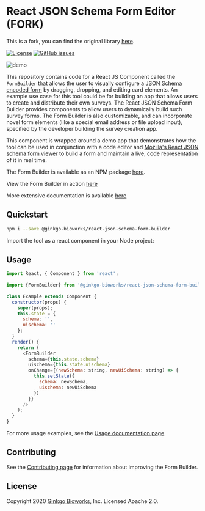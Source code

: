 # React JSON Schema Form Editor (FORK)

This is a fork, you can find the original library [here](https://github.com/ginkgobioworks/react-json-schema-form-builder).

[![License](https://img.shields.io/badge/License-Apache%202.0-blue.svg)](https://opensource.org/licenses/Apache-2.0)
[![GitHub issues](https://img.shields.io/github/issues-raw/ginkgobioworks/react-json-schema-form-builder)](https://github.com/ginkgobioworks/react-json-schema-form-builder/issues)


![demo](https://react-json-schema-form-builder.readthedocs.io/en/latest/img/visualDemo.gif)

This repository contains code for a React JS Component called the `FormBuilder` that allows the user to visually configure a [JSON Schema encoded form](https://json-schema.org/) by dragging, dropping, and editing card elements. An example use case for this tool could be for building an app that allows users to create and distribute their own surveys. The React JSON Schema Form Builder provides components to allow users to dynamically build such survey forms. The Form Builder is also customizable, and can incorporate novel form elements (like a special email address or file upload input), specified by the developer building the survey creation app.

This component is wrapped around a demo app that demonstrates how the tool can be used in conjunction with a code editor and [Mozilla's React JSON schema form viewer](https://github.com/rjsf-team/react-jsonschema-form) to build a form and maintain a live, code representation of it in real time.

The Form Builder is available as an NPM package [here](https://www.npmjs.com/package/@ginkgo-bioworks/react-json-schema-form-builder).

View the Form Builder in action [here](https://ginkgobioworks.github.io/react-json-schema-form-builder/)

More extensive documentation is available [here](https://react-json-schema-form-builder.readthedocs.io/en/main/)

## Quickstart

```bash
npm i --save @ginkgo-bioworks/react-json-schema-form-builder
```

Import the tool as a react component in your Node project:

## Usage

```javascript
import React, { Component } from 'react';
 
import {FormBuilder} from '@ginkgo-bioworks/react-json-schema-form-builder';
 
class Example extends Component {
  constructor(props) {
    super(props);
    this.state = {
      schema: '',
      uischema: ''
    };
  }
  render() {
    return (
      <FormBuilder
        schema={this.state.schema}
        uischema={this.state.uischema}
        onChange={(newSchema: string, newUiSchema: string) => {
          this.setState({
            schema: newSchema,
            uischema: newUiSchema
          })
        }}
      />
    );
  }
}
```

For more usage examples, see the [Usage documentation page](https://react-json-schema-form-builder.readthedocs.io/en/latest/Usage/)

## Contributing

See the [Contributing page](https://github.com/ginkgobioworks/react-json-schema-form-builder/blob/main/CONTRIBUTING.md) for information about improving the Form Builder.

## License

Copyright 2020 [Ginkgo Bioworks](https://www.ginkgobioworks.com/), Inc. Licensed Apache 2.0.

